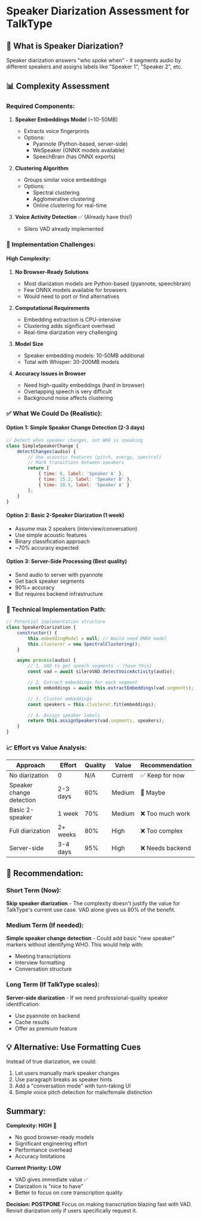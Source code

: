# Speaker Diarization Assessment for TalkType

## 🎯 What is Speaker Diarization?

Speaker diarization answers "who spoke when" - it segments audio by different speakers and assigns labels like "Speaker 1", "Speaker 2", etc.

## 📊 Complexity Assessment

### Required Components:

1. **Speaker Embeddings Model** (~10-50MB)
   - Extracts voice fingerprints
   - Options:
     - Pyannote (Python-based, server-side)
     - WeSpeaker (ONNX models available)
     - SpeechBrain (has ONNX exports)

2. **Clustering Algorithm**
   - Groups similar voice embeddings
   - Options:
     - Spectral clustering
     - Agglomerative clustering
     - Online clustering for real-time

3. **Voice Activity Detection** ✅ (Already have this!)
   - Silero VAD already implemented

### 🚧 Implementation Challenges:

#### **High Complexity:**

1. **No Browser-Ready Solutions**
   - Most diarization models are Python-based (pyannote, speechbrain)
   - Few ONNX models available for browsers
   - Would need to port or find alternatives

2. **Computational Requirements**
   - Embedding extraction is CPU-intensive
   - Clustering adds significant overhead
   - Real-time diarization very challenging

3. **Model Size**
   - Speaker embedding models: 10-50MB additional
   - Total with Whisper: 30-200MB models

4. **Accuracy Issues in Browser**
   - Need high-quality embeddings (hard in browser)
   - Overlapping speech is very difficult
   - Background noise affects clustering

### ✅ What We Could Do (Realistic):

#### **Option 1: Simple Speaker Change Detection** (2-3 days)

```javascript
// Detect when speaker changes, not WHO is speaking
class SimpleSpeakerChange {
	detectChanges(audio) {
		// Use acoustic features (pitch, energy, spectral)
		// Mark transitions between speakers
		return [
			{ time: 0, label: 'Speaker A' },
			{ time: 15.2, label: 'Speaker B' },
			{ time: 28.5, label: 'Speaker A' }
		];
	}
}
```

#### **Option 2: Basic 2-Speaker Diarization** (1 week)

- Assume max 2 speakers (interview/conversation)
- Use simple acoustic features
- Binary classification approach
- ~70% accuracy expected

#### **Option 3: Server-Side Processing** (Best quality)

- Send audio to server with pyannote
- Get back speaker segments
- 90%+ accuracy
- But requires backend infrastructure

### 🔬 Technical Implementation Path:

```javascript
// Potential implementation structure
class SpeakerDiarization {
	constructor() {
		this.embeddingModel = null; // Would need ONNX model
		this.clusterer = new SpectralClustering();
	}

	async process(audio) {
		// 1. VAD to get speech segments ✅ (have this)
		const vad = await sileroVAD.detectVoiceActivity(audio);

		// 2. Extract embeddings for each segment
		const embeddings = await this.extractEmbeddings(vad.segments);

		// 3. Cluster embeddings
		const speakers = this.clusterer.fit(embeddings);

		// 4. Assign speaker labels
		return this.assignSpeakers(vad.segments, speakers);
	}
}
```

### 📈 Effort vs Value Analysis:

| Approach                 | Effort   | Quality | Value   | Recommendation   |
| ------------------------ | -------- | ------- | ------- | ---------------- |
| No diarization           | 0        | N/A     | Current | ✅ Keep for now  |
| Speaker change detection | 2-3 days | 60%     | Medium  | 🤔 Maybe         |
| Basic 2-speaker          | 1 week   | 70%     | Medium  | ❌ Too much work |
| Full diarization         | 2+ weeks | 80%     | High    | ❌ Too complex   |
| Server-side              | 3-4 days | 95%     | High    | ❌ Needs backend |

## 🎯 Recommendation:

### Short Term (Now):

**Skip speaker diarization** - The complexity doesn't justify the value for TalkType's current use case. VAD alone gives us 80% of the benefit.

### Medium Term (If needed):

**Simple speaker change detection** - Could add basic "new speaker" markers without identifying WHO. This would help with:

- Meeting transcriptions
- Interview formatting
- Conversation structure

### Long Term (If TalkType scales):

**Server-side diarization** - If we need professional-quality speaker identification:

- Use pyannote on backend
- Cache results
- Offer as premium feature

## 💡 Alternative: Use Formatting Cues

Instead of true diarization, we could:

1. Let users manually mark speaker changes
2. Use paragraph breaks as speaker hints
3. Add a "conversation mode" with turn-taking UI
4. Simple voice pitch detection for male/female distinction

## Summary:

**Complexity: HIGH** 🔴

- No good browser-ready models
- Significant engineering effort
- Performance overhead
- Accuracy limitations

**Current Priority: LOW**

- VAD gives immediate value ✅
- Diarization is "nice to have"
- Better to focus on core transcription quality

**Decision: POSTPONE**
Focus on making transcription blazing fast with VAD. Revisit diarization only if users specifically request it.
